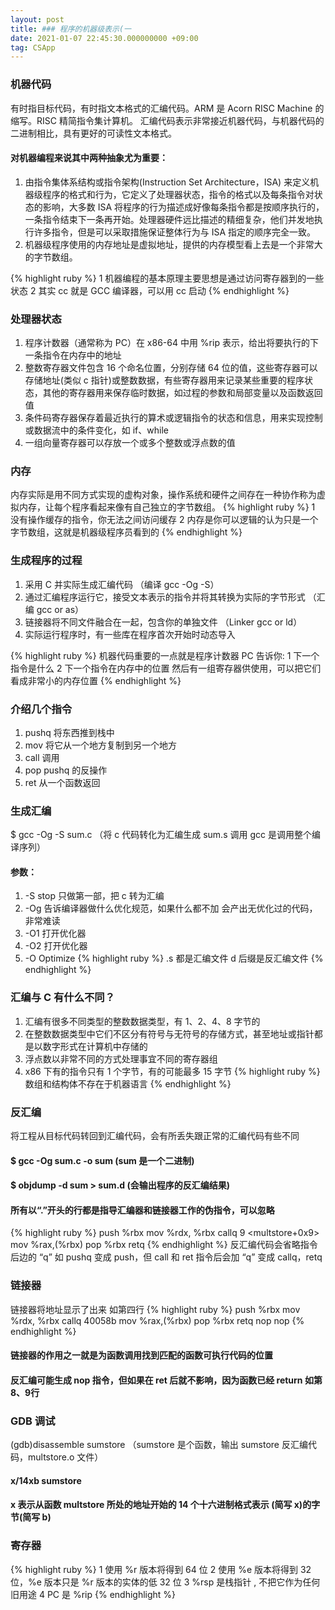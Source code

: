 ```yaml
---
layout: post
title: ### 程序的机器级表示(一
date: 2021-01-07 22:45:30.000000000 +09:00
tag: CSApp
---
```

### 机器代码
有时指目标代码，有时指文本格式的汇编代码。ARM 是 Acorn RISC Machine 的缩写。RISC 精简指令集计算机。
汇编代码表示非常接近机器代码，与机器代码的二进制相比，具有更好的可读性文本格式。
#### 对机器编程来说其中两种抽象尤为重要：
1. 由指令集体系结构或指令架构(Instruction Set Architecture，ISA) 来定义机器级程序的格式和行为，它定义了处理器状态，指令的格式以及每条指令对状态的影响，大多数 ISA 将程序的行为描述成好像每条指令都是按顺序执行的，一条指令结束下一条再开始。处理器硬件远比描述的精细复杂，他们并发地执行许多指令，但是可以采取措施保证整体行为与 ISA 指定的顺序完全一致。
2. 机器级程序使用的内存地址是虚拟地址，提供的内存模型看上去是一个非常大的字节数组。

{% highlight ruby %}
1 机器编程的基本原理主要思想是通过访问寄存器到的一些状态
2 其实 cc 就是 GCC 编译器，可以用 cc 启动
{% endhighlight %}

### 处理器状态
1. 程序计数器（通常称为 PC）在 x86-64 中用 %rip 表示，给出将要执行的下一条指令在内存中的地址
2. 整数寄存器文件包含 16 个命名位置，分别存储 64 位的值，这些寄存器可以存储地址(类似 c 指针)或整数数据，有些寄存器用来记录某些重要的程序状态，其他的寄存器用来保存临时数据，如过程的参数和局部变量以及函数返回值
3. 条件码寄存器保存着最近执行的算术或逻辑指令的状态和信息，用来实现控制或数据流中的条件变化，如 if、while
4. 一组向量寄存器可以存放一个或多个整数或浮点数的值

### 内存
内存实际是用不同方式实现的虚构对象，操作系统和硬件之间存在一种协作称为虚拟内存，让每个程序看起来像有自己独立的字节数组。
{% highlight ruby %}
1 没有操作缓存的指令，你无法之间访问缓存
2 内存是你可以逻辑的认为只是一个字节数组，这就是机器级程序员看到的
{% endhighlight %}

### 生成程序的过程
1. 采用 C 并实际生成汇编代码 （编译 gcc -Og -S）
2. 通过汇编程序运行它，接受文本表示的指令并将其转换为实际的字节形式 （汇编 gcc or as）
3. 链接器将不同文件融合在一起，包含你的单独文件 （Linker gcc or ld）
4. 实际运行程序时，有一些库在程序首次开始时动态导入

{% highlight ruby %}
机器代码重要的一点就是程序计数器 PC 告诉你:
1 下一个指令是什么
2 下一个指令在内存中的位置
然后有一组寄存器供使用，可以把它们看成非常小的内存位置
{% endhighlight %}

### 介绍几个指令
1. pushq 将东西推到栈中
2. mov 将它从一个地方复制到另一个地方
3. call 调用
4. pop pushq 的反操作
5. ret 从一个函数返回

### 生成汇编
$ gcc -Og -S sum.c （将 c 代码转化为汇编生成 sum.s 调用 gcc 是调用整个编译序列）
#### 参数：
1. -S stop 只做第一部，把 c 转为汇编
2. -Og 告诉编译器做什么优化规范，如果什么都不加 会产出无优化过的代码，非常难读
3. -O1 打开优化器
4. -O2 打开优化器
5. -O Optimize
{% highlight ruby %}
.s 都是汇编文件
d 后缀是反汇编文件
{% endhighlight %}

### 汇编与 C 有什么不同？
1. 汇编有很多不同类型的整数数据类型，有 1、2、4、8 字节的
2. 在整数数据类型中它们不区分有符号与无符号的存储方式，甚至地址或指针都是以数字形式在计算机中存储的
3. 浮点数以非常不同的方式处理事宜不同的寄存器组
4. x86 下有的指令只有 1 个字节，有的可能最多 15 字节
{% highlight ruby %}
数组和结构体不存在于机器语言
{% endhighlight %}

### 反汇编
将工程从目标代码转回到汇编代码，会有所丢失跟正常的汇编代码有些不同
#### $ gcc -Og sum.c -o sum (sum 是一个二进制)
####  $ objdump -d sum > sum.d (会输出程序的反汇编结果)
#### 所有以“.”开头的行都是指导汇编器和链接器工作的伪指令，可以忽略
{% highlight ruby %}
push    %rbx
mov     %rdx, %rbx
callq   9 <multstore+0x9>
mov     %rax,(%rbx)
pop     %rbx
retq
{% endhighlight %}
反汇编代码会省略指令后边的 “q” 如 pushq 变成 push，但 call 和 ret 指令后会加 “q” 变成 callq，retq

### 链接器
链接器将地址显示了出来 如第四行
{% highlight ruby %}
push    %rbx
mov     %rdx, %rbx
callq   40058b <mult2>
mov     %rax,(%rbx)
pop     %rbx
retq
nop
nop
{% endhighlight %}
#### 链接器的作用之一就是为函数调用找到匹配的函数可执行代码的位置
#### 反汇编可能生成 nop 指令，但如果在 ret 后就不影响，因为函数已经 return 如第 8、9行

### GDB 调试
(gdb)disassemble sumstore （sumstore 是个函数，输出 sumstore 反汇编代码，multstore.o 文件）
#### x/14xb sumstore
#### x 表示从函数 multstore 所处的地址开始的 14 个十六进制格式表示 (简写 x)的字节(简写 b)

### 寄存器
{% highlight ruby %}
1 使用 %r 版本将得到 64 位
2 使用 %e 版本将得到 32 位，%e 版本只是 %r 版本的实体的低 32 位
3 %rsp 是栈指针 , 不把它作为任何旧用途
4 PC 是 %rip
{% endhighlight %}
